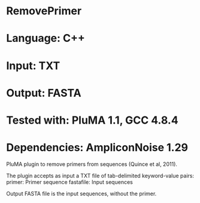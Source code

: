 # RemovePrimer
# Language: C++
# Input: TXT
# Output: FASTA
# Tested with: PluMA 1.1, GCC 4.8.4
# Dependencies: AmpliconNoise 1.29

PluMA plugin to remove primers from sequences (Quince et al, 2011).

The plugin accepts as input a TXT file of tab-delimited keyword-value pairs:
primer: Primer sequence
fastafile: Input sequences

Output FASTA file is the input sequences, without the primer.
